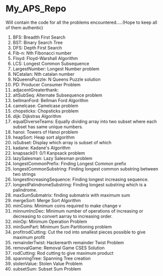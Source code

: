 # My_APS_Repo
Will contain the code for all the problems encountered.....(Hope to keep all of them authentic)

1. BFS: Breadth First Search
2. BST: Binary Search Tree
3. DFS: Depth First Search
4. Fib-n: Nth Fibonacci number
5. Floyd: Floyd-Warshall Algorithm
6. LCS: Longest Common Subsequence
7. LargestNumber: Longest Number problem
8. NCatalan: Nth catalan number
9. NQueensPuzzle: N Queens Puzzle solution
10. PD: Producer Consumer Problem
11. adjacentGreaterthank: 
12. altSubSeq: Alternate Subsequence problem
13. bellmanFord: Bellman Ford Algorithm
14. camelcase: Camelcase problem
15. chopsticks: Chopsticks problem
16. dijk: Dijkstras Algorithm
17. equalDiverseTeams: Equally dividing array into two subset where each subset has same unique numbers.
18. hanoi: Towers of Hanoi problem
19. heapSort: Heap sort algorithm
20. isSubset: Display which array is subset of which
21. kadane: Kadane's Algorithm
22. knapsack01: 0/1 Kanpsack problem
23. lazySalesman: Lazy Salesman problem
24. longestCommonPrefix: Finding Longest Common prefix
25. longestCommonSubstring: Finding longest common substring between two strings
26. longestIncreasingSequence: Finding longest increasing sequence.
27. longestPalindromeSubstring: Finding longest substring which is a palindrome.
28. maxSumSubmatrix: finding submatrix with maximum sum
29. mergeSort: Merge Sort Algorithm
30. minCoins: Minimum coins required to make change v
31. minnumIncDec: Minimum number of operations of increasing or decreasing to convert aarray to increasing order.
32. minOp: Minimum Operation Problem
33. minSumPart: Minimum Sum Partitioning problem
34. profitrodCutting: Cut the rod into smallest pieces possible to give maximum profit
35. remainderTwist: Hackerearth remainder Twist Problem
36. removalGame: Removal Game CSES Solution
37. rodCutting: Rod cutting to give maximum product
38. spanningTree: Spanning Tree creation
39. stolenValue: Stolen Value Problem
40. subsetSum: Subset Sum Problem


